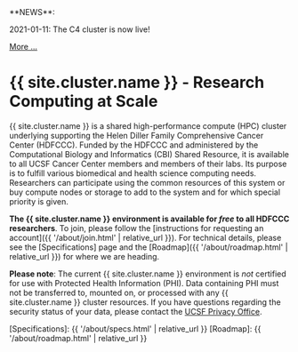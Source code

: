 <div class="alert alert-info" role="alert" markdown="1">
**NEWS**:<br/>

2021-01-11: The C4 cluster is now live!<br>

<a href="{{ '/about/news.html' | relative_url }}">More ...</a>
</div>


# {{ site.cluster.name }} - Research Computing at Scale

{{ site.cluster.name }} is a shared high-performance compute (HPC) cluster underlying supporting the Helen Diller Family Comprehensive Cancer Center (HDFCCC). Funded by the HDFCCC and administered by the Computational Biology and Informatics (CBI) Shared Resource, it is available to all UCSF Cancer Center members and members of their labs. Its purpose is to fulfill various biomedical and health science computing needs.  Researchers can participate using the common resources of this system or buy compute nodes or storage to add to the system and for which special priority is given.

**The {{ site.cluster.name }} environment is available for _free_ to all HDFCCC researchers**.  To join, please follow the [instructions for requesting an account]({{ '/about/join.html' | relative_url }}).  For technical details, please see the [Specifications] page and the [Roadmap]({{ '/about/roadmap.html' | relative_url }}) for where we are heading.

**Please note**: The current {{ site.cluster.name }} environment is *not* certified for use with Protected Health Information (PHI).  Data containing PHI must not be transferred to, mounted on, or processed with any {{ site.cluster.name }} cluster resources.  If you have questions regarding the security status of your data, please contact the [UCSF Privacy Office].


[UCSF Privacy Office]: https://hipaa.ucsf.edu/
[Specifications]: {{ '/about/specs.html' | relative_url }}
[Roadmap]: {{ '/about/roadmap.html' | relative_url }}
